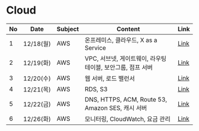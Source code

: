 # Cloud

| No | Date     | Subject | Content                                      | Link                                                                                                                                                                                                                                                                                                                         |
|----|----------|---------|----------------------------------------------|------------------------------------------------------------------------------------------------------------------------------------------------------------------------------------------------------------------------------------------------------------------------------------------------------------------------------|
| 1  | 12/18(월) | AWS     | 온프레미스, 클라우드, X as a Service                  | [Link](https://github.com/kyukong/SeSAC-java-fullstack/blob/main/7.%20cloud/%5B12-18%5D_AWS_(%EC%98%A8%ED%94%84%EB%A0%88%EB%AF%B8%EC%8A%A4%2C%ED%81%B4%EB%9D%BC%EC%9A%B0%EB%93%9C%2CX_as_a_Service).md)                                                                                                                      |
| 2  | 12/19(화) | AWS     | VPC, 서브넷, 게이트웨이, 라우팅 테이블, 보안그룹, 점프 서버        | [Link](https://github.com/kyukong/SeSAC-java-fullstack/blob/main/7.%20cloud/%5B12-19%5D_AWS_(VPC%2C%EC%84%9C%EB%B8%8C%EB%84%B7%2C%EA%B2%8C%EC%9D%B4%ED%8A%B8%EC%9B%A8%EC%9D%B4%2C%EB%9D%BC%EC%9A%B0%ED%8C%85_%ED%85%8C%EC%9D%B4%EB%B8%94%2C%EB%B3%B4%EC%95%88%EA%B7%B8%EB%A3%B9%2C%EC%A0%90%ED%94%84_%EC%84%9C%EB%B2%84).md) |
| 3  | 12/20(수) | AWS     | 웹 서버, 로드 밸런서                                 | [Link](https://github.com/kyukong/SeSAC-java-fullstack/blob/main/7.%20cloud/%5B12-20%5D_AWS_(%EC%9B%B9_%EC%84%9C%EB%B2%84%2C%EB%A1%9C%EB%93%9C_%EB%B0%B8%EB%9F%B0%EC%84%9C).md)                                                                                                                                              |
| 4  | 12/21(목) | AWS     | RDS, S3                                      | [Link](https://github.com/kyukong/SeSAC-java-fullstack/blob/main/7.%20cloud/%5B12-21%5D_AWS_(RDS%2CS3).md)                                                                                                                                                                                                                   |
| 5  | 12/22(금) | AWS     | DNS, HTTPS, ACM, Route 53, Amazon SES, 캐시 서버 | [Link](https://github.com/kyukong/SeSAC-java-fullstack/blob/main/7.%20cloud/%5B12-22%5D_AWS_(DNS%2CHTTPS%2CACM%2CRoute_53%2CAmazon_SES%2C%EC%BA%90%EC%8B%9C_%EC%84%9C%EB%B2%84).md)                                                                                                                                          |
| 6  | 12/26(화) | AWS     | 모니터링, CloudWatch, 요금 관리                      | [Link](https://github.com/kyukong/SeSAC-java-fullstack/blob/main/7.%20cloud/%5B12-26%5D_AWS_(%EB%AA%A8%EB%8B%88%ED%84%B0%EB%A7%81%2CCloudWatch%2C%EC%9A%94%EA%B8%88_%EA%B4%80%EB%A6%AC).md)                                                                                                                                  |
